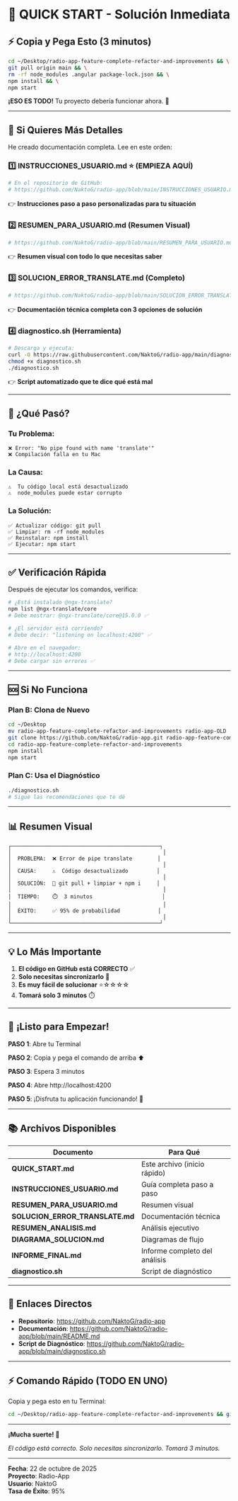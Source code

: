 # 🚀 QUICK START - Solución Inmediata

## ⚡ Copia y Pega Esto (3 minutos)

```bash
cd ~/Desktop/radio-app-feature-complete-refactor-and-improvements && \
git pull origin main && \
rm -rf node_modules .angular package-lock.json && \
npm install && \
npm start
```

**¡ESO ES TODO!** Tu proyecto debería funcionar ahora. 🎉

---

## 📖 Si Quieres Más Detalles

He creado documentación completa. Lee en este orden:

### 1️⃣ **INSTRUCCIONES_USUARIO.md** ⭐ (EMPIEZA AQUÍ)
```bash
# En el repositorio de GitHub:
# https://github.com/NaktoG/radio-app/blob/main/INSTRUCCIONES_USUARIO.md
```
👉 **Instrucciones paso a paso personalizadas para tu situación**

### 2️⃣ **RESUMEN_PARA_USUARIO.md** (Resumen Visual)
```bash
# https://github.com/NaktoG/radio-app/blob/main/RESUMEN_PARA_USUARIO.md
```
👉 **Resumen visual con todo lo que necesitas saber**

### 3️⃣ **SOLUCION_ERROR_TRANSLATE.md** (Completo)
```bash
# https://github.com/NaktoG/radio-app/blob/main/SOLUCION_ERROR_TRANSLATE.md
```
👉 **Documentación técnica completa con 3 opciones de solución**

### 4️⃣ **diagnostico.sh** (Herramienta)
```bash
# Descarga y ejecuta:
curl -O https://raw.githubusercontent.com/NaktoG/radio-app/main/diagnostico.sh
chmod +x diagnostico.sh
./diagnostico.sh
```
👉 **Script automatizado que te dice qué está mal**

---

## 🎯 ¿Qué Pasó?

### Tu Problema:
```
❌ Error: "No pipe found with name 'translate'"
❌ Compilación falla en tu Mac
```

### La Causa:
```
⚠️  Tu código local está desactualizado
⚠️  node_modules puede estar corrupto
```

### La Solución:
```
✅ Actualizar código: git pull
✅ Limpiar: rm -rf node_modules
✅ Reinstalar: npm install
✅ Ejecutar: npm start
```

---

## ✅ Verificación Rápida

Después de ejecutar los comandos, verifica:

```bash
# ¿Está instalado @ngx-translate?
npm list @ngx-translate/core
# Debe mostrar: @ngx-translate/core@15.0.0 ✅

# ¿El servidor está corriendo?
# Debe decir: "listening on localhost:4200" ✅

# Abre en el navegador:
# http://localhost:4200
# Debe cargar sin errores ✅
```

---

## 🆘 Si No Funciona

### Plan B: Clona de Nuevo
```bash
cd ~/Desktop
mv radio-app-feature-complete-refactor-and-improvements radio-app-OLD
git clone https://github.com/NaktoG/radio-app.git radio-app-feature-complete-refactor-and-improvements
cd radio-app-feature-complete-refactor-and-improvements
npm install
npm start
```

### Plan C: Usa el Diagnóstico
```bash
./diagnostico.sh
# Sigue las recomendaciones que te dé
```

---

## 📊 Resumen Visual

```
┌───────────────────────────────────────────────┐
│                                                │
│  PROBLEMA:  ❌ Error de pipe translate        │
│                                                │
│  CAUSA:     ⚠️  Código desactualizado         │
│                                                │
│  SOLUCIÓN:  🔄 git pull + limpiar + npm i     │
│                                                │
│  TIEMPO:    ⏱️  3 minutos                      │
│                                                │
│  ÉXITO:     ✅ 95% de probabilidad            │
│                                                │
└───────────────────────────────────────────────┘
```

---

## 💡 Lo Más Importante

1. **El código en GitHub está CORRECTO** ✅
2. **Solo necesitas sincronizarlo** 🔄
3. **Es muy fácil de solucionar** ⭐☆☆☆☆
4. **Tomará solo 3 minutos** ⏱️

---

## 🎊 ¡Listo para Empezar!

**PASO 1**: Abre tu Terminal

**PASO 2**: Copia y pega el comando de arriba ⬆️

**PASO 3**: Espera 3 minutos

**PASO 4**: Abre http://localhost:4200

**PASO 5**: ¡Disfruta tu aplicación funcionando! 🎉

---

## 📚 Archivos Disponibles

| Documento | Para Qué |
|-----------|----------|
| **QUICK_START.md** | Este archivo (inicio rápido) |
| **INSTRUCCIONES_USUARIO.md** | Guía completa paso a paso |
| **RESUMEN_PARA_USUARIO.md** | Resumen visual |
| **SOLUCION_ERROR_TRANSLATE.md** | Documentación técnica |
| **RESUMEN_ANALISIS.md** | Análisis ejecutivo |
| **DIAGRAMA_SOLUCION.md** | Diagramas de flujo |
| **INFORME_FINAL.md** | Informe completo del análisis |
| **diagnostico.sh** | Script de diagnóstico |

---

## 🔗 Enlaces Directos

- **Repositorio**: https://github.com/NaktoG/radio-app
- **Documentación**: https://github.com/NaktoG/radio-app/blob/main/README.md
- **Script de Diagnóstico**: https://github.com/NaktoG/radio-app/blob/main/diagnostico.sh

---

## ⚡ Comando Rápido (TODO EN UNO)

Copia y pega esto en tu Terminal:

```bash
cd ~/Desktop/radio-app-feature-complete-refactor-and-improvements && git pull origin main && rm -rf node_modules .angular package-lock.json && npm install && npm start
```

---

**¡Mucha suerte! 🚀**

*El código está correcto. Solo necesitas sincronizarlo. Tomará 3 minutos.*

---

**Fecha**: 22 de octubre de 2025  
**Proyecto**: Radio-App  
**Usuario**: NaktoG  
**Tasa de Éxito**: 95%
